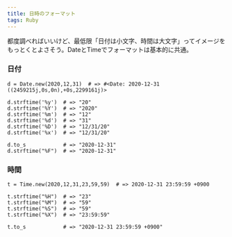 ```yaml
---
title: 日時のフォーマット
tags: Ruby
---
```

都度調べればいいけど、最低限「日付は小文字、時間は大文字」ってイメージをもっとくとよさそう。DateとTimeでフォーマットは基本的に共通。

### 日付

    
    
    d = Date.new(2020,12,31)  # => #<Date: 2020-12-31 ((2459215j,0s,0n),+0s,2299161j)>
    
    d.strftime('%y')  # => "20"
    d.strftime('%Y')  # => "2020"
    d.strftime('%m')  # => "12"
    d.strftime('%d')  # => "31"
    d.strftime('%D')  # => "12/31/20"
    d.strftime('%x')  # => "12/31/20"
    
    d.to_s            # => "2020-12-31"
    d.strftime("%F")  # => "2020-12-31"
    

### 時間

    
    
    t = Time.new(2020,12,31,23,59,59)  # => 2020-12-31 23:59:59 +0900
    
    t.strftime("%H")  # => "23"
    t.strftime("%M")  # => "59"
    t.strftime("%S")  # => "59"
    t.strftime("%X")  # => "23:59:59"
    
    t.to_s            # => "2020-12-31 23:59:59 +0900"